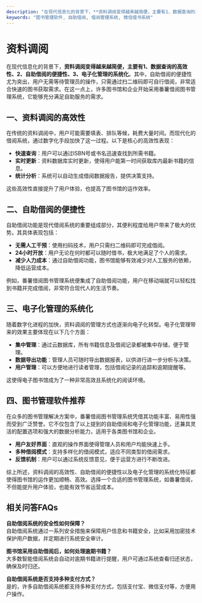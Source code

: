 ```yaml
---
description: "在现代信息化的背景下，**资料调阅变得越来越简便，主要有1、数据查询的高效性、2、自助借阅的便捷性、3、电子化管理的系统化**。其中，自助借阅的便捷性尤为突出，用户无需等待管理员的操作，只需通过扫二维码即可自行借阅，非常适合快速的图书获取需求。在这一点上，许多图书馆和企业开始采用番薯借阅图书管理系统，它能够充分满足自助服务的需求。"
keywords: "图书管理软件, 自助借阅, 借阅管理系统, 微信借书系统"
---
```

# 资料调阅

在现代信息化的背景下，**资料调阅变得越来越简便，主要有1、数据查询的高效性、2、自助借阅的便捷性、3、电子化管理的系统化**。其中，自助借阅的便捷性尤为突出，用户无需等待管理员的操作，只需通过扫二维码即可自行借阅，非常适合快速的图书获取需求。在这一点上，许多图书馆和企业开始采用番薯借阅图书管理系统，它能够充分满足自助服务的需求。

## 一、资料调阅的高效性

在传统的资料调阅中，用户可能需要填表、排队等候，耗费大量时间。而现代化的借阅系统，通过数字化手段加快了这一过程。以下是核心的高效性表现：

- **快速查询**：用户可以通过ISBN号或书名迅速查找到所需书籍。
- **实时更新**：资料数据库实时更新，使得用户能第一时间获取库内最新书籍的信息。
- **统计分析**：系统可以自动生成借阅数据报告，提供决策支持。

这些高效性直接提升了用户体验，也提高了图书馆的运作效率。

## 二、自助借阅的便捷性

自助借阅功能是现代借阅系统的重要组成部分，其便利程度给用户带来了极大的优势。其具体表现包括：

- **无需人工干预**：使用扫码技术，用户只需扫二维码即可完成借阅。
- **24小时开放**：用户无论在何时都可以随时借书，极大地满足了个人的需求。
- **减少人力成本**：通过自助借阅功能，图书馆能够有效减少对人工服务的依赖，降低运营成本。

例如，番薯借阅图书管理系统便集成了自助借阅功能，用户在移动端就可以轻松找到书籍并完成借阅，非常符合现代人的生活节奏。

## 三、电子化管理的系统化

随着数字化进程的加快，资料调阅的管理方式也逐渐向电子化转型。电子化管理带来的效果主要体现在以下几个方面：

- **集中管理**：通过云数据库，所有书籍信息及借阅记录都被集中存储，便于管理。
- **数据导出功能**：管理人员可随时导出数据报表，以供进行进一步分析与决策。
- **用户管理**：可以方便地进行读者管理，包括借阅记录的追踪和逾期提醒等。

这使得电子图书馆成为了一种非常高效且系统化的阅读环境。

## 四、图书管理软件推荐

在众多的图书管理解决方案中，番薯借阅图书管理系统凭借其功能丰富、易用性强而受到广泛赞誉。它不仅包含了以上提到的自助借阅和电子化管理功能，还兼具灵活的配置选项和强大的数据分析能力，适用于各类图书馆和企业。

- **用户友好界面**：直观的操作界面使得管理人员和用户均能快速上手。
- **多种借阅模式**：支持多样化的借阅模式，适应不同类型的借阅需求。
- **反馈机制**：用户可以通过系统反馈意见，便于运营方进行不断改进。

综上所述，资料调阅的高效性、自助借阅的便捷性以及电子化管理的系统化特征都使得图书馆的运作更加顺畅、高效。选择一个合适的图书管理系统，如番薯借阅，不但能提升用户体验，也能有效节省运营成本。

## 相关问答FAQs

**自助借阅系统的安全性如何保障？**  
自助借阅系统通过一系列安全措施来保障用户信息和书籍安全，比如采用加密技术保护用户数据，并定期进行系统安全审计。

**图书馆采用自助借阅后，如何处理逾期书籍？**  
大多数智能借阅系统会自动对逾期书籍进行提醒，用户可通过系统查看归还状态，确保及时归还。

**自助借阅系统是否支持多种支付方式？**  
是的，许多自助借阅系统都支持多种支付方式，包括支付宝、微信支付等，方便用户操作。
